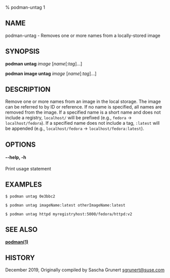 % podman-untag 1

## NAME

podman\-untag - Removes one or more names from a locally-stored image

## SYNOPSIS

**podman untag** _image_ [_name_[:*tag*]...]

**podman image untag** _image_ [_name_[:*tag*]...]

## DESCRIPTION

Remove one or more names from an image in the local storage. The image can be referred to by ID or reference. If no name is specified, all names are removed from the image. If a specified name is a short name and does not include a registry, `localhost/` will be prefixed (e.g., `fedora` -> `localhost/fedora`). If a specified name does not include a tag, `:latest` will be appended (e.g., `localhost/fedora` -> `localhost/fedora:latest`).

## OPTIONS

#### **--help**, **-h**

Print usage statement

## EXAMPLES

```
$ podman untag 0e3bbc2

$ podman untag imageName:latest otherImageName:latest

$ podman untag httpd myregistryhost:5000/fedora/httpd:v2
```

## SEE ALSO

**[podman(1)](podman.1.md)**

## HISTORY

December 2019, Originally compiled by Sascha Grunert <sgrunert@suse.com>
